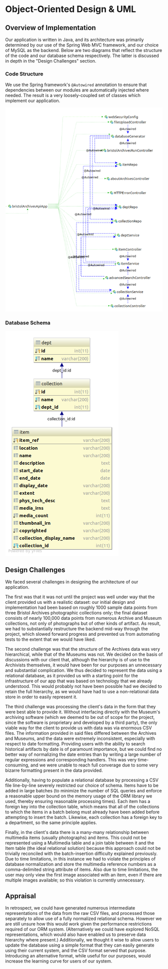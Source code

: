 # Object-Oriented Design & UML

## Overview of Implementation

Our application is written in Java, and its architecture was primarily
determined by our use of the Spring Web MVC framework, and our choice of MySQL
as the backend. Below are two diagrams that reflect the structure of the code
and our database schema respectively. The latter is discussed in depth in the
"Design Challenges" section.

### Code Structure

We use the Spring framework's `@Autowired` annotation to ensure that
dependencies between our modules are automatically injected where needed. The
result is a very loosely-coupled set of classes which implement our
application.

![](../diagrams/code-structure.png?raw=true)

### Database Schema

![](../diagrams/schema.png?raw=true)

## Design Challenges

We faced several challenges in designing the architecture of our
application.

The first was that it was not until the project was well under way that the
client provided us with a realistic dataset: our initial design and
implementation had been based on roughly 1000 sample data points from three
Bristol Archives photographic collections only; the final dataset consists of
nearly 100,000 data points from numerous Archive and Museum collections, not
only of photographs but of other kinds of artifact. As result, we had to
substantially restructure the backend mid-way through the project, which slowed
forward progress and prevented us from automating tests to the extent that we
would have liked.

The second challenge was that the structure of the Archives data was very
hierarchical, while that of the Museums was not. We decided on the basis of
discussions with our client that, although the hierarchy is of use to the
Archivists themselves, it would have been for our purposes an unnecessary and
substantial complication. We thus decided to represent the data using a
relational database, as it provided us with a starting point for the
infrastructure of our app that was based on technology that we already
understood. This would probably not have been possible had we decided to retain
the full hierarchy, as we would have had to use a non-relational data store in
order to easily represent it.

The third challenge was processing the client's data in the form that they were
best able to provide it. Without interfacing directly with the Museum's
archiving software (which we deemed to be out of scope for the project, since
the software is proprietary and developed by a third party), the only viable
way for the client to provide us with data was via enormous CSV files. The
information provided in said files differed between the Archives and Museums,
and the data were extremely inconsistent, especially with respect to date
formatting. Providing users with the ability to search historical artifacts by
date is of paramount importance, but we could find no better way of normalizing
the date entries than by writing a large number of regular expressions and
corresponding handlers. This was very time-consuming, and we were unable to
reach full converage due to some very bizarre formatting present in the data
provided.

Additionally, having to populate a relational database by processing a CSV file
line-by-line severely restricted our choice of schema. Items have to be added in
large batches (to minimize the number of SQL queries and enforce a reasonable
upper bound on the memory usage of the ORM library we used, thereby ensuring reasonable
processing times). Each item has a foreign key into the collection table, which
means that all of the collections to which the items in a batch belong must
already have been added before attempting to insert the batch. Likewise, each
collection has a foreign key to a department, so the same principle
applies.

Finally, in the client's data there is a many-many relationship between
multimedia items (usually photographs) and items. This could not be represented
using a Multimedia table and a join table between it and the Item table (the
ideal relational solution) because this approach could not be trivially
reconciled with the batch-insertion difficulty explained previously. Due to
time limitations, in this instance we had to violate the principles of database
normalization and store the multimedia reference numbers as a comma-delimited
string attribute of items. Also due to time limitations, the user may only view
the first image associated with an item, even if there are multiple images
available; so this violation is currently unnecessary.

## Appraisal

In retrospect, we could have generated numerous intermediate representations of
the data from the raw CSV files, and processed those separately to allow use of
a fully normalized relational schema. However we are still unsure how this
would work given the performance restrictions required of our ORM
system. (Alternatively we could have explored NoSQL representations, which
would also have enabled us to preserve data hierarchy where present.)
Additionally, we thought it wise to allow users to update the database using a
simple format that they can easily generate using their current system, and the
CSV format served that purpose. Introducing an alternative format, while useful
for our purposes, would increase the learning curve for users of our system.

